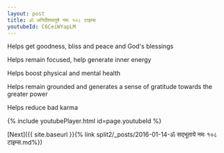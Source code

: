 ```yaml
---
layout: post
title: ॐ अनिर्देश्यवपुषे नमः १०८ टाइम्स
youtubeId: C6CeiWYapLM
---
```

 
 
Helps get goodness, bliss and peace and God's blessings
 
Helps remain focused, help generate inner energy 
 
Helps boost physical and mental health 
 
Helps remain grounded and generates a sense of gratitude towards the greater power 
 
Helps reduce bad karma
 
 
 
 


{% include youtubePlayer.html id=page.youtubeId %}
 
[Next]({{ site.baseurl }}{% link  split2/_posts/2016-01-14-ॐ सद्भूताये नमः १०८ टाइम्स.md%})
 
